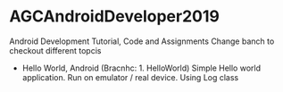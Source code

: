 # AGCAndroidDeveloper2019
Android Development Tutorial, Code and Assignments
Change banch to checkout different topcis

- Hello World, Android (Bracnhc: 1. HelloWorld)
  Simple Hello world application. Run on emulator / real device. 
  Using Log class
